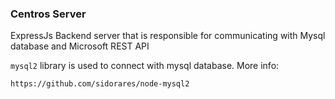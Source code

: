 ### Centros Server
ExpressJs Backend server that is responsible
for communicating with Mysql database and Microsoft REST API

```mysql2``` library is used to connect with mysql database.
More info:

```https://github.com/sidorares/node-mysql2```

